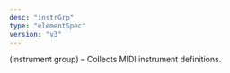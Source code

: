 ```yaml
---
desc: "instrGrp"
type: "elementSpec"
version: "v3"
---
```


(instrument group) – Collects MIDI instrument definitions.